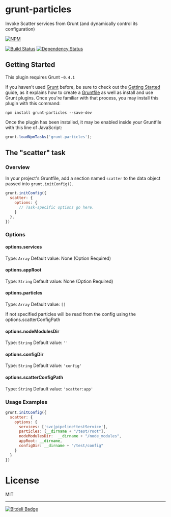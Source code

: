 # grunt-particles

Invoke Scatter services from Grunt (and dynamically control its configuration)

[![NPM](https://nodei.co/npm/grunt-particles.png?downloads=true)](https://nodei.co/npm/grunt-particles/)

[![Build Status](https://travis-ci.org/mariocasciaro/grunt-particles.png)](https://travis-ci.org/mariocasciaro/grunt-particles) [![Dependency Status](https://david-dm.org/mariocasciaro/grunt-particles.png)](https://david-dm.org/mariocasciaro/grunt-particles)


## Getting Started
This plugin requires Grunt `~0.4.1`

If you haven't used [Grunt](http://gruntjs.com/) before, be sure to check out the [Getting Started](http://gruntjs.com/getting-started) guide, as it explains how to create a [Gruntfile](http://gruntjs.com/sample-gruntfile) as well as install and use Grunt plugins. Once you're familiar with that process, you may install this plugin with this command:

```shell
npm install grunt-particles --save-dev
```

Once the plugin has been installed, it may be enabled inside your Gruntfile with this line of JavaScript:

```js
grunt.loadNpmTasks('grunt-particles');
```

## The "scatter" task

### Overview
In your project's Gruntfile, add a section named `scatter` to the data object passed into `grunt.initConfig()`.

```js
grunt.initConfig({
  scatter: {
    options: {
      // Task-specific options go here.
    }
  },
})
```

### Options

#### options.services
Type: `Array`
Default value: None (Option Required)

#### options.appRoot
Type: `String`
Default value: None (Option Required)

#### options.particles
Type: `Array`
Default value: `[]`

If not specified particles will be read from the config using the options.scatterConfigPath

#### options.nodeModulesDir
Type: `String`
Default value: `''`

#### options.configDir
Type: `String`
Default value: `'config'`

#### options.scatterConfigPath
Type: `String`
Default value: `'scatter:app'`

### Usage Examples

```js
grunt.initConfig({
  scatter: {
    options: {
      services: ['svc|pipeline!testService'],
      particles: [__dirname + "/test/root"],
      nodeModulesDir:  __dirname + "/node_modules",
      appRoot: __dirname,
      configDir: __dirname + "/test/config"
    }
  }
})
```

# License

MIT

-----

[![Bitdeli Badge](https://d2weczhvl823v0.cloudfront.net/mariocasciaro/grunt-particles/trend.png)](https://bitdeli.com/free "Bitdeli Badge")
